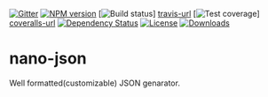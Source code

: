 [![Gitter][gitter-image]][gitter-url]
[![NPM version][npm-image]][npm-url]
[![Build status][travis-image]] [travis-url]
[![Test coverage][coveralls-image]] [coveralls-url]
[![Dependency Status][david-image]][david-url]
[![License][license-image]][license-url]
[![Downloads][downloads-image]][downloads-url]

# nano-json

Well formatted(customizable) JSON genarator.


[gitter-image]: https://badges.gitter.im/Holixus/nano-json.svg
[gitter-url]: https://gitter.im/Holixus/nano-json
[npm-image]: https://img.shields.io/npm/v/nano-json.svg
[npm-url]: https://npmjs.org/package/nano-json
[github-tag]: http://img.shields.io/github/tag/Holixus/nano-json.svg
[github-url]: https://github.com/Holixus/nano-json/tags
[travis-image]: https://travis-ci.org/Holixus/nano-json.svg?branch=master
[travis-url]: https://travis-ci.org/Holixus/nano-json
[coveralls-image]: https://img.shields.io/coveralls/Holixus/nano-json.svg
[coveralls-url]: https://coveralls.io/r/Holixus/nano-json
[david-image]: http://img.shields.io/david/Holixus/nano-json.svg
[david-url]: https://david-dm.org/Holixus/nano-json
[license-image]: http://img.shields.io/npm/l/nano-json.svg
[license-url]: LICENSE
[downloads-image]: http://img.shields.io/npm/dm/nano-json.svg
[downloads-url]: https://npmjs.org/package/nano-json
